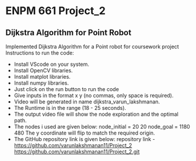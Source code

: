 # ENPM 661 Project_2
## Dijkstra Algorithm for Point Robot

Implemented Dijkstra Algorithm for a Point robot for coursework project
Instructions to run the code:
- Install VScode on your system.
- Install OpenCV libraries.
- Install matplot libraries.
- Install numpy libraries.  
- Just click on the run button to run the code
- Give inputs in the format x y (no commas, only space is required).
- Video will be generated in name dijkstra_varun_lakshmanan.
- The Runtime is in the range (18 - 25 seconds).
- The output video file will show the node exploration and the optimal
path.
- The nodes i used are given below:
node_initial = 20 20
node_goal = 1180 480
The y coordinate will flip to match the required origin.
- The GitHub repository link is given below:
repository link - https://github.com/varunlakshmanan11/Project_2
https://github.com/varunlakshmanan11/Project_2.git
